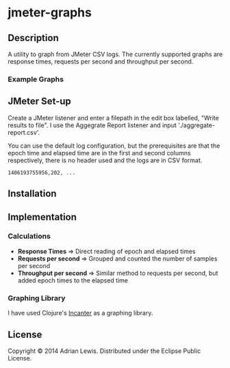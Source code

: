 # jmeter-graphs

## Description
A utility to graph from JMeter CSV logs. The currently supported graphs are response times, requests per second and throughput per second.

### Example Graphs

## JMeter Set-up
Create a JMeter listener and enter a filepath in the edit box labelled, "Write results to file". I use the Aggegrate Report listener and input './aggregate-report.csv'.

You can use the default log configuration, but the prerequisites are that the epoch time and elapsed time are in the first and second columns respectively, there is no header used and the logs are in CSV format. 

```log
1406193755956,202, ...
```

## Installation

## Implementation 

### Calculations

* **Response Times** => Direct reading of epoch and elapsed times
* **Requests per second** => Grouped and counted the number of samples per second 
* **Throughput per second** => Similar method to requests per second, but added epoch times to the elapsed time

### Graphing Library
I have used Clojure's [Incanter](https://github.com/incanter/incanter) as a graphing library.

## License

Copyright © 2014 Adrian Lewis. Distributed under the Eclipse Public License.
